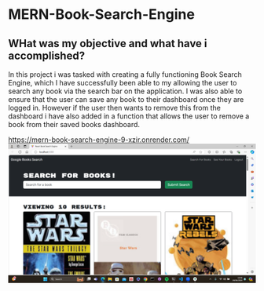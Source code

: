 # MERN-Book-Search-Engine

## WHat was my objective and what have i accomplished?
In this project i was tasked with creating a fully functioning Book Search Engine, which I have successfully been able to my allowing the user to search any book via the search bar on the application. I was also able to ensure that the user can save any book to their dashboard once they are logged in. However if the user then wants to remove this from the dashboard i have also added in a function that allows the user to remove a book from their saved books dashboard.

https://mern-book-search-engine-9-xzir.onrender.com/
![alt text](image.png)